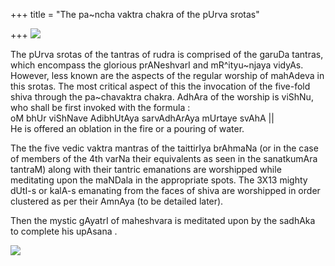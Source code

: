+++
title = "The pa~ncha vaktra chakra of the pUrva srotas"

+++
[![](https://i2.wp.com/photos1.blogger.com/blogger/2010/410/320/shiva.0.jpg)](http://photos1.blogger.com/blogger/2010/410/1600/shiva.0.jpg)

The pUrva srotas of the tantras of rudra is comprised of the garuDa
tantras, which encompass the glorious prANeshvarI and mR^ityu\~njaya
vidyAs. However, less known are the aspects of the regular worship of
mahAdeva in this srotas. The most critical aspect of this the invocation
of the five-fold shiva through the pa\~chavaktra chakra. AdhAra of the
worship is viShNu, who shall be first invoked with the formula :  
oM bhUr viShNave AdibhUtAya sarvAdhArAya mUrtaye svAhA ||  
He is offered an oblation in the fire or a pouring of water.

The the five vedic vaktra mantras of the taittirIya brAhmaNa (or in the
case of members of the 4th varNa their equivalents as seen in the
sanatkumAra tantraM) along with their tantric emanations are worshipped
while meditating upon the maNDala in the appropriate spots. The 3X13
mighty dUtI-s or kalA-s emanating from the faces of shiva are worshipped
in order clustered as per their AmnAya (to be detailed later).

Then the mystic gAyatrI of maheshvara is meditated upon by the sadhAka
to complete his upAsana .

[![](https://i1.wp.com/photos1.blogger.com/blogger/2010/410/320/shiva_gayatri.0.jpg)](http://photos1.blogger.com/blogger/2010/410/1600/shiva_gayatri.0.jpg)

